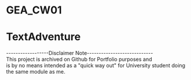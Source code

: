 # GEA_CW01
# TextAdventure
------------------Disclaimer Note----------------------------<br />
This project is archived on Github for Portfolio purposes and<br />
is by no means intended as a "quick way out" for University student doing the same module as me.<br />
